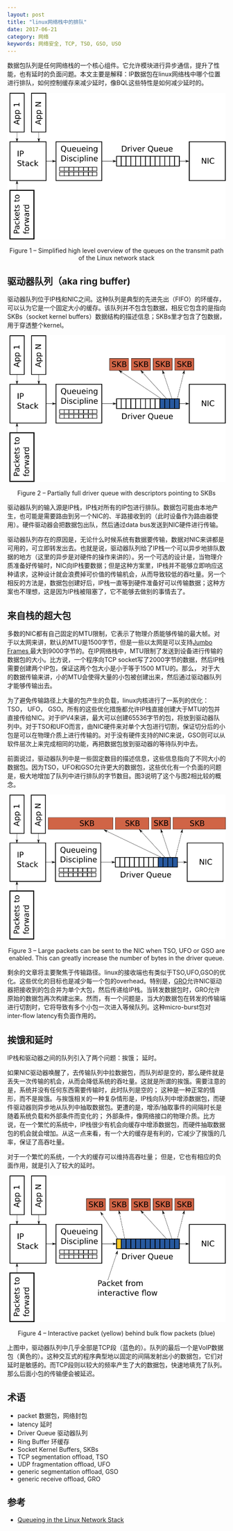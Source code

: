 ```yaml
---
layout: post
title: "linux网络栈中的排队"
date: 2017-06-21
category: 网络
keywords: 网络安全, TCP, TSO, GSO, USO
---
```


数据包队列是任何网络栈的一个核心组件。它允许模块进行异步通信，提升了性能，也有延时的负面问题。本文主要是解释：IP数据包在linux网络栈中哪个位置进行排队，如何控制缓存来减少延时，像BQL这些特性是如何减少延时的。

![](/assets/2017/figure_1_v2.png)

<center>Figure 1 – Simplified high level overview of the queues on the transmit path of the Linux network stack</center>

## 驱动器队列（aka ring buffer)

驱动器队列位于IP栈和NIC之间。这种队列是典型的先进先出（FIFO）的环缓存，可以认为它是一个固定大小的缓存。该队列并不包含包数据，相反它包含的是指向SKBs（socket kernel buffers）数据结构的描述信息；SKBs里才包含了包数据，用于穿透整个kernel。

![](/assets/2017/figure_2_v2.png)

<center>Figure 2 – Partially full driver queue with descriptors pointing to SKBs</center>

驱动器队列的输入源是IP栈，IP栈对所有的IP包进行排队。数据包可能由本地产生，也可能是需要路由到另一个NIC的、半路接收到的（此时设备作为路由器使用）。硬件驱动器会把数据包出队，然后通过data bus发送到NIC硬件进行传输。

驱动器队列存在的原因是，无论什么时候系统有数据要传输，数据对NIC来讲都是可用的，可立即转发出去。也就是说，驱动器队列给了IP栈一个可以异步地排队数据的地方（这里的异步是对硬件的操作来讲的）。另一个可选的设计是，当物理介质准备好传输时，NIC向IP栈要数据；但是这种方案里，IP栈并不能够立即响应这种请求，这种设计就会浪费掉可价值的传输机会，从而导致较低的吞吐量。另一个相反的方法是，数据包创建好后，IP栈一直等到硬件准备好可以传输数据；这种方案也不理想，这是因为IP栈被阻塞了，它不能够去做别的事情去了。

## 来自栈的超大包

多数的NIC都有自己固定的MTU限制，它表示了物理介质能够传输的最大帧。对于以太网来讲，默认的MTU是1500字节，但是一些以太网是可以支持[Jumbo Frames ](http://en.wikipedia.org/wiki/Jumbo_frame)最大到9000字节的。在IP网络栈中，MTU限制了发送到设备进行传输的数据包的大小。比方说，一个程序向TCP socket写了2000字节的数据，然后IP栈需要创建两个IP包，保证这两个包大小是小于等于1500 MTU的。那么， 对于大的数据传输来讲，小的MTU会使得大量的小包被创建出来，然后通过驱动器队列才能够传输出去。

为了避免传输路径上大量的包产生的负载，linux内核进行了一系列的优化：TSO， UFO， GSO。所有的这些优化措施都允许IP栈直接创建大于MTU的包并直接传给NIC。对于IPV4来讲，最大可以创建65536字节的包，将放到驱动器队列中。对于TSO和UFO而言，由NIC硬件来对单个大包进行切割，保证切分后的小包是可以在物理介质上进行传输的。对于没有硬件支持的NIC来说，GSO则可以从软件层次上来完成相同的功能，再把数据包放到驱动器的等待队列中去。

前面说过，驱动器队列中是一些固定数目的描述信息，这些信息指向了不同大小的数据包。因为TSO，UFO和GSO允许更大的数据包，这些优化有一个负面的问题是，极大地增加了队列中进行排队的字节数目。图3说明了这个与图2相比较的概念。

![](/assets/2017/figure_3_v2.png)

<center>Figure 3 – Large packets can be sent to the NIC when TSO, UFO or GSO are enabled. This can greatly increase the number of bytes in the driver queue.</center>

剩余的文章将主要聚焦于传输路径。linux的接收端也有类似于TSO,UFO,GSO的优化。这些优化的目标也是减少每一个包的overhead。特别是，[GRO](http://vger.kernel.org/~davem/cgi-bin/blog.cgi/2010/08/30)允许NIC驱动器把接收到的包合并为单个大包，然后传递给IP栈。当转发数据包时，GRO允许原始的数据包再次构建出来。然而，有一个问题是，当大的数据包在转发的传输端进行切割时，它将导致有多个小包一次进入等候队列。这种micro-burst包对inter-flow latency有负面作用的。

## 挨饿和延时

IP栈和驱动器之间的队列引入了两个问题：挨饿； 延时。

如果NIC驱动器唤醒了，去传输队列中拉数据包，而队列却是空的，那么硬件就是丢失一次传输的机会，从而会降低系统的吞吐量。这就是所谓的挨饿。需要注意的是，系统并没有任何东西需要传输时，此时队列是空的； 这种是一种正常的情形，而不是挨饿。与挨饿相关的一种复杂情形是，IP栈向队列中增添数据包，而硬件驱动器则异步地从队列中抽取数据包。更遭的是，增添/抽取事件的间隔时长是随着系统负载和外部条件而变化的； 外部条件，像网络接口的物理介质。比方说，在一个繁忙的系统中，IP栈很少有机会向缓存中增添数据包，而硬件抽取数据包的机会就会增加。从这一点来看，有一个大的缓存是有利的，它减少了挨饿的几率，保证了高吞吐量。

对于一个繁忙的系统，一个大的缓存可以维持高吞吐量； 但是，它也有相应的负面作用，就是引入了较大的延时。

![](/assets/2017/figure_4_v2.png)

<center>Figure 4 – Interactive packet (yellow) behind bulk flow packets (blue)</center>


上图中，驱动器队列中几乎全部是TCP段（蓝色的）。队列的最后一个是VoIP数据包（黄色的）。这种交互式的程序典型地以固定的间隔发射出小的数据包，它们对延时是敏感的。而TCP段则以较大的频率产生了大的数据包，快速地填充了队列。那么后面小包的传输便会被延迟。

## 术语
* packet 数据包，网络封包
* latency 延时
* Driver Queue 驱动器队列
* Ring Buffer 环缓存
* Socket Kernel Buffers, SKBs
* TCP segmentation offload, TSO 
* UDP fragmentation offload, UFO
* generic segmentation offload, GSO
* generic receive offload, GRO

## 参考
* [Queueing in the Linux Network Stack](https://www.coverfire.com/articles/queueing-in-the-linux-network-stack/)
